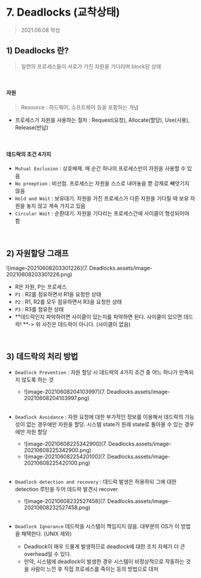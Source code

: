 # 7. Deadlocks (교착상태)

> 2021.06.08 작성



## 1) Deadlocks 란?

> 일련의 프로세스들이 서로가 가진 자원을 기다리며 block된 상태

<br>

#### 자원

> Resource : 하드웨어, 소프트웨어 등을 포함하는 개념

- 프로세스가 자원을 사용하는 절차 : Request(요청), Allocate(할당), Use(사용), Release(반납)

<br>

#### 데드락의 조건 4가지

- `Mutual Exclusion` : 상호배제. 매 순간 하나의 프로세스만이 자원을 사용할 수 있음
- `No preeption` : 비선점. 프로세스는 자원을 스스로 내어놓을 뿐 강제로 빼앗기지 않음
- `Hold and Wait` : 보유대기. 자원을 가진 프로세스가 다른 자원을 기다릴 때 보유 자원을 놓지 않고 계속 가지고 있음
- `Circular Wait` : 순환대기. 자원을 기다리는 프로세스간에 사이클이 형성되어야 함

<br>

## 2) 자원할당 그래프

![image-20210608203301226](7. Deadlocks.assets/image-20210608203301226.png)

- R은 자원, P는 프로세스
- `P1` : R2를 점유하면서 R1을 요청한 상태
- `P2` : R1, R2를 모두 점유하면서 R3을 요청한 상태
- `P3` : R3를 점유한 상태
- **데드락인지 파악하려면 사이클이 있는지를 파악하면 된다. 사이클이 있으면 데드락! **-> 위 사진은 데드락이 아니다. (사이클이 없음)

<br>

## 3) 데드락의 처리 방법

- `Deadlock Prevention` : 자원 할당 시 데드락의 4가지 조건 중 어느 하나가 만족되지 않도록 하는 것

  - ![image-20210608204103997](7. Deadlocks.assets/image-20210608204103997.png)

  <br>

- `Deadlock Avoidance` : 자원 요청에 대한 부가적인 정보를 이용해서 데드락의 가능성이 없는 경우에만 자원을 할당. 시스템 state가 원래 state로 돌아올 수 있는 경우에만 자원 할당

  - ![image-20210608225342900](7. Deadlocks.assets/image-20210608225342900.png)
  - ![image-20210608225420100](7. Deadlocks.assets/image-20210608225420100.png)

  <br>

- `Deadlock detection and recovery` : 데드락 발생은 허용하되 그에 대한 detection 루틴을 두어 데드락 발견시 recover

  - ![image-20210608232527458](7. Deadlocks.assets/image-20210608232527458.png)

  <br>

- `Deadlock Ignorance` 데드락을 시스템이 책임지지 않음. 대부분의 OS가 이 방법을 채택한다. (UNIX 제외)

  - Deadlock이 매우 드물게 발생하므로 deadlock에 대한 조치 자체가 더 큰 overhead일 수 있다.
  - 만약, 시스템에 deadlock이 발생한 경우 시스템이 비정상적으로 작동하는 것을 사람이 느낀 후 직접 프로세스를 죽이는 등의 방법으로 대처

